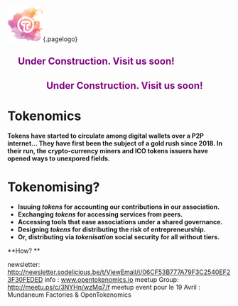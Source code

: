 ![Logoot](/uploads/logoot.png "Logoot"){.pagelogo}
<!-- TITLE: OpenTokenomics -->
<!-- SUBTITLE: welcome to the OpenTokenomics wiki main page -->

<ul><h2><span style="color: #800080;">Under Construction. Visit us soon!</span></h2></ul>

<ul><h2 style="text-align: center;"><span style="color: #800080;">Under Construction. Visit us soon!</span></h2></ul>






# Tokenomics

**Tokens have started to circulate among digital wallets over a P2P internet...
They have first been the subject of a gold rush since 2018. In their run, the crypto-currency miners and ICO tokens issuers have opened ways to unexpored fields.**

# Tokenomising?
* **Isuuing *tokens* for accounting our contributions in our association.**
* **Exchanging *tokens* for accessing services from peers.**
* **Accessing tools that ease associations under a shared governance.**
* **Designing *tokens* for distributing the risk of entrepreneurship.**
* **Or, distributing via *tokenisation* social security for all without tiers.**

**How?
**



newsletter: http://newsletter.sodelicious.be/t/ViewEmail/j/06CF53B777A79F3C2540EF23F30FEDED 
info : www.opentokenomics.io 
meetup Group:  http://meetu.ps/c/3NYHn/wzMq7/f
meetup event pour le 19 Avril :   Mundaneum Factories & OpenTokenomics 
